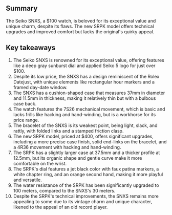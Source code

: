 ## Summary

The Seiko SNXS, a $100 watch, is beloved for its exceptional value and unique charm, despite its flaws. The new SRPK model offers technical upgrades and improved comfort but lacks the original's quirky appeal.

## Key takeaways

1. The Seiko SNXS is renowned for its exceptional value, offering features like a deep gray sunburst dial and applied Seiko 5 logo for just over $100.
2. Despite its low price, the SNXS has a design reminiscent of the Rolex Datejust, with unique elements like rectangular hour markers and a framed day-date window.
3. The SNXS has a cushion-shaped case that measures 37mm in diameter and 11.5mm in thickness, making it relatively thin but with a bulbous case back.
4. The watch features the 7S26 mechanical movement, which is basic and lacks frills like hacking and hand-winding, but is a workhorse for its price range.
5. The bracelet of the SNXS is its weakest point, being light, slack, and rattly, with folded links and a stamped friction clasp.
6. The new SRPK model, priced at $400, offers significant upgrades, including a more precise case finish, solid end-links on the bracelet, and a 4R36 movement with hacking and hand-winding.
7. The SRPK has a slightly larger case at 37.5mm and a thicker profile at 12.5mm, but its organic shape and gentle curve make it more comfortable on the wrist.
8. The SRPK's dial features a jet black color with faux patina markers, a white chapter ring, and an orange second hand, making it more playful and versatile.
9. The water resistance of the SRPK has been significantly upgraded to 100 meters, compared to the SNXS's 30 meters.
10. Despite the SRPK's technical improvements, the SNXS remains more appealing to some due to its vintage charm and unique character, likened to the appeal of an old record player.